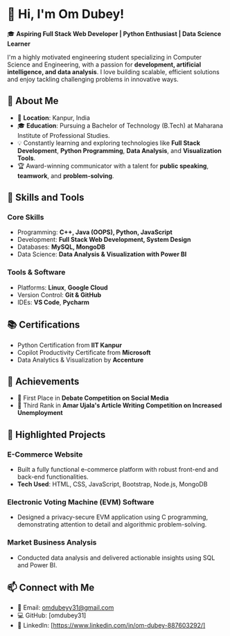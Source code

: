
# 👋 Hi, I'm Om Dubey!

🎓 **Aspiring Full Stack Web Developer | Python Enthusiast | Data Science Learner**

I'm a highly motivated engineering student specializing in Computer Science and Engineering, with a passion for **development, artificial intelligence, and data analysis**. I love building scalable, efficient solutions and enjoy tackling challenging problems in innovative ways.



## 🌟 **About Me**

- 📍 **Location**: Kanpur, India  
- 🎓 **Education**: Pursuing a Bachelor of Technology (B.Tech) at Maharana Institute of Professional Studies.  
- 💡 Constantly learning and exploring technologies like **Full Stack Development**, **Python Programming**, **Data Analysis**, and **Visualization Tools**.  
- 🏆 Award-winning communicator with a talent for **public speaking**, **teamwork**, and **problem-solving**.



## 🚀 **Skills and Tools**

### **Core Skills**
- Programming: **C++, Java (OOPS), Python, JavaScript**
- Development: **Full Stack Web Development, System Design**
- Databases: **MySQL, MongoDB**
- Data Science: **Data Analysis & Visualization with Power BI**

### **Tools & Software**
- Platforms: **Linux**, **Google Cloud**
- Version Control: **Git & GitHub**
- IDEs: **VS Code**, **Pycharm**


## 📚 **Certifications**
- Python Certification from **IIT Kanpur**  
- Copilot Productivity Certificate from **Microsoft**  
- Data Analytics & Visualization by **Accenture**



## 🏅 **Achievements**
- 🥇 First Place in **Debate Competition on Social Media**  
- 🥉 Third Rank in **Amar Ujala's Article Writing Competition on Increased Unemployment**



## 📂 **Highlighted Projects**


### **E-Commerce Website**
- Built a fully functional e-commerce platform with robust front-end and back-end functionalities.
- **Tech Used**: HTML, CSS, JavaScript, Bootstrap, Node.js, MongoDB

### **Electronic Voting Machine (EVM) Software**
- Designed a privacy-secure EVM application using C programming, demonstrating attention to detail and algorithmic problem-solving.

### **Market Business Analysis**
- Conducted data analysis and delivered actionable insights using SQL and Power BI.



## 📫 **Connect with Me**
- 📧 Email: omdubeyy31@gmail.com  
- 💻 GitHub: [omdubey31]  
- 🔗 LinkedIn: [https://www.linkedin.com/in/om-dubey-887603292/]
